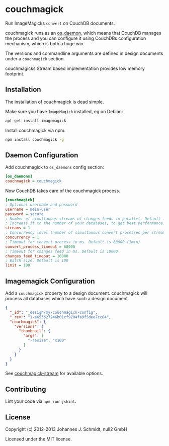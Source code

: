 couchmagick
===========
Run ImageMagicks `convert` on CouchDB documents.

couchmagick runs as an [os_daemon](http://docs.couchdb.org/en/1.5.x/config/externals.html#os_daemons),
which means that CouchDB manages the process and you can configure it using CouchDBs configuration mechanism, which is both a huge win.

The versions and commandline arguments are defined in design documents under a `couchmagick` section.

couchmagicks Stream based implementation provides low memory footprint.

Installation
------------
The installation of couchmagick is dead simple.

Make sure you have `ImageMagick` installed, eg on Debian:
```bash
apt-get install imagemagick
```

Install couchmagick via npm:

```bash
npm install couchmagick -g
```

Daemon Configuration
--------------------
Add couchmagick to `os_daemons` config section:

```ini
[os_daemons]
couchmagick = couchmagick
```

Now CouchDB takes care of the couchmagick process.

```ini
[couchmagick]
; Optional username and password
username = mein-user
password = secure
; Number of simultanous streams of changes feeds in parallel. Default is 1.
; Increase it to the number of your databases, to get best performance.
streams = 1
; Concurrency level (number of simultanous convert processes per stream). Default is 1.
concurrency = 1
; Timeout for convert process in ms. Default is 60000 (1min)
convert_process_timeout = 60000
; Timeout for changes feed in ms. Default is 10000
changes_feed_timeout = 10000
; Batch size. Default is 100
limit = 100
```

Imagemagick Configuration
-------------------------
Add a `couchmagick` property to a design document. couchmagick will process all
databases which have such a design document.
```json
{
  "_id": "_design/my-couchmagick-config",
  "_rev": "1-a653b27246b01cf9204fa9f5dee7cc64",
  "couchmagick": {
    "versions": {
      "thumbnail": {
        "args": [
          "-resize", "x100"
        ]
      }
    }
  }
}
```

See [couchmagick-stream](https://github.com/null2/couchmagick-stream) for available options.


Contributing
------------
Lint your code via `npm run jshint`.

License
-------
Copyright (c) 2012-2013 Johannes J. Schmidt, null2 GmbH

Licensed under the MIT license.
